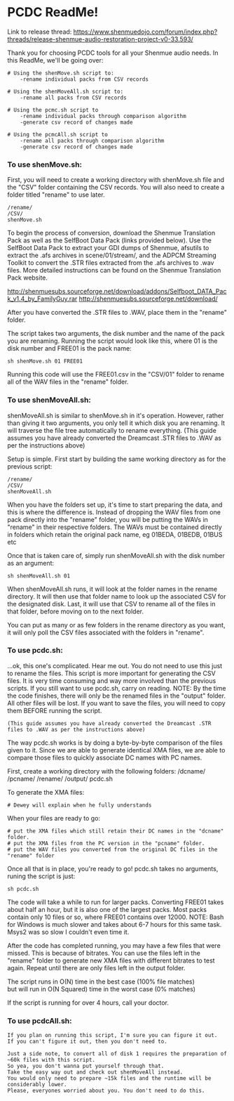 # PCDC ReadMe!

Link to release thread: https://www.shenmuedojo.com/forum/index.php?threads/release-shenmue-audio-restoration-project-v0-33.593/	

Thank you for choosing PCDC tools for all your Shenmue audio needs. In this ReadMe, we'll be going over:

	# Using the shenMove.sh script to: 
		-rename individual packs from CSV records
		
	# Using the shenMoveAll.sh script to: 
		-rename all packs from CSV records
	
	# Using the pcmc.sh script to 
		-rename individual packs through comparison algorithm 
		-generate csv record of changes made

	# Using the pcmcAll.sh script to 
		-rename all packs through comparison algorithm 
		-generate csv record of changes made



### To use shenMove.sh:
	
First, you will need to create a working directory with shenMove.sh file and the "CSV" folder containing the CSV records.
You will also need to create a folder titled "rename" to use later.

	/rename/
	/CSV/
	shenMove.sh

To begin the process of conversion, download the Shenmue Translation Pack as well as the SelfBoot Data Pack (links provided below).
Use the SelfBoot Data Pack to extract your GDI dumps of Shenmue, afsutils to extract the .afs archives in scene/01/stream/, 
and the ADPCM Streaming Toolkit to convert the .STR files extracted from the .afs archives to .wav files.
More detailed instructions can be found on the Shenmue Translation Pack website.

http://shenmuesubs.sourceforge.net/download/addons/Selfboot_DATA_Pack_v1.4_by_FamilyGuy.rar	
http://shenmuesubs.sourceforge.net/download/


After you have converted the .STR files to .WAV, place them in the "rename" folder. 

The script takes two arguments, the disk number and the name of the pack you are renaming. 
Running the script would look like this, where 01 is the disk number and FREE01 is the pack name:

	sh shenMove.sh 01 FREE01

Running this code will use the FREE01.csv in the "CSV/01" folder to rename all of the WAV files in the "rename" folder. 



### To use shenMoveAll.sh:

shenMoveAll.sh is similar to shenMove.sh in it's operation. 
However, rather than giving it two arguments, you only tell it which disk you are renaming.
It will traverse the file tree automatically to rename everything.
	(This guide assumes you have already converted the Dreamcast .STR files to .WAV as per the instructions above)

Setup is simple. First start by building the same working directory as for the previous script:

	/rename/
	/CSV/
	shenMoveAll.sh

When you have the folders set up, it's time to start preparing the data, and this is where the difference is. 
Instead of dropping the WAV files from one pack directly into the "rename" folder, you will be putting the WAVs in "rename" in their respective folders.
The WAVs must be contained directly in folders which retain the original pack name, eg 01BEDA, 01BEDB, 01BUS etc

Once that is taken care of, simply run shenMoveAll.sh with the disk number as an argument:

	sh shenMoveAll.sh 01

When shenMoveAll.sh runs, it will look at the folder names in the rename directory. 
It will then use that folder name to look up the associated CSV for the designated disk.
Last, it will use that CSV to rename all of the files in that folder, before moving on to the next folder.

You can put as many or as few folders in the rename directory as you want, it will only poll the CSV files associated with the folders in "rename".



### To use pcdc.sh:
	
...ok, this one's complicated. Hear me out. You do not need to use this just to rename the files. 
This script is more important for generating the CSV files. It is very time consuming and way more involved than the previous scripts.
If you still want to use pcdc.sh, carry on reading.
NOTE: By the time the code finishes, there will only be the renamed files in the "output" folder. All other files will be lost.
If you want to save the files, you will need to copy them BEFORE running the script.

	(This guide assumes you have already converted the Dreamcast .STR files to .WAV as per the instructions above)


The way pcdc.sh works is by doing a byte-by-byte comparison of the files given to it. 
Since we are able to generate identical XMA files, we are able to compare those files to quickly associate DC names with PC names.


First, create a working directory with the following folders:
	/dcname/
	/pcname/
	/rename/
	/output/
	pcdc.sh

To generate the XMA files:

	# Dewey will explain when he fully understands

When your files are ready to go:

	# put the XMA files which still retain their DC names in the "dcname" folder.
	# put the XMA files from the PC version in the "pcname" folder.
	# put the WAV files you converted from the original DC files in the "rename" folder

Once all that is in place, you're ready to go!
pcdc.sh takes no arguments, runing the script is just:

	sh pcdc.sh

The code will take a while to run for larger packs.
Converting FREE01 takes about half an hour, but it is also one of the largest packs.
Most packs contain only 10 files or so, where FREE01 contains over 12000.
NOTE: Bash for Windows is much slower and takes about 6-7 hours for this same task. 
		Msys2 was so slow I couldn't even time it.

After the code has completed running, you may have a few files that were missed. This is because of bitrates.
You can use the files left in the "rename" folder to generate new XMA files with different bitrates to test again.
Repeat until there are only files left in the output folder.

The script runs in O(N) time in the best case (100% file matches)	
but will run in O(N Squared) time in the worst case (0% matches)

If the script is running for over 4 hours, call your doctor.


	
### To use pcdcAll.sh:

	If you plan on running this script, I'm sure you can figure it out.
	If you can't figure it out, then you don't need to.
	
	Just a side note, to convert all of disk 1 requires the preparation of ~60k files with this script. 
	So yea, you don't wanna put yourself through that. 
	Take the easy way out and check out shenMoveAll instead.
	You would only need to prepare ~15k files and the runtime will be considerably lower.
	Please, everyones worried about you. You don't need to do this.
	
	
